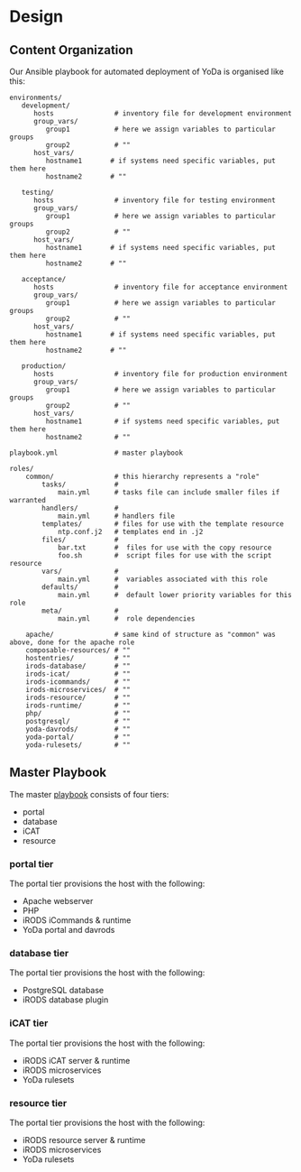 Design
======

Content Organization
--------------------
Our Ansible playbook for automated deployment of YoDa is organised like this:
```
environments/
   development/
      hosts               # inventory file for development environment
      group_vars/
         group1           # here we assign variables to particular groups
         group2           # ""
      host_vars/
         hostname1       # if systems need specific variables, put them here
         hostname2       # ""

   testing/
      hosts               # inventory file for testing environment
      group_vars/
         group1           # here we assign variables to particular groups
         group2           # ""
      host_vars/
         hostname1       # if systems need specific variables, put them here
         hostname2       # ""

   acceptance/
      hosts               # inventory file for acceptance environment
      group_vars/
         group1           # here we assign variables to particular groups
         group2           # ""
      host_vars/
         hostname1       # if systems need specific variables, put them here
         hostname2       # ""

   production/
      hosts               # inventory file for production environment
      group_vars/
         group1           # here we assign variables to particular groups
         group2           # ""
      host_vars/
         hostname1        # if systems need specific variables, put them here
         hostname2        # ""

playbook.yml              # master playbook

roles/
    common/               # this hierarchy represents a "role"
        tasks/            #
            main.yml      # tasks file can include smaller files if warranted
        handlers/         #
            main.yml      # handlers file
        templates/        # files for use with the template resource
            ntp.conf.j2   # templates end in .j2
        files/            #
            bar.txt       #  files for use with the copy resource
            foo.sh        #  script files for use with the script resource
        vars/             #
            main.yml      #  variables associated with this role
        defaults/         #
            main.yml      #  default lower priority variables for this role
        meta/             #
            main.yml      #  role dependencies

    apache/               # same kind of structure as "common" was above, done for the apache role
    composable-resources/ # ""
    hostentries/          # ""
    irods-database/       # ""
    irods-icat/           # ""
    irods-icommands/      # ""
    irods-microservices/  # ""
    irods-resource/       # ""
    irods-runtime/        # ""
    php/                  # ""
    postgresql/           # ""
    yoda-davrods/         # ""
    yoda-portal/          # ""
    yoda-rulesets/        # ""
```

Master Playbook
---------------
The master [playbook](playbook.yml) consists of four tiers:
* portal
* database
* iCAT
* resource

### portal tier
The portal tier provisions the host with the following:
* Apache webserver
* PHP
* iRODS iCommands & runtime
* YoDa portal and davrods

### database tier
The portal tier provisions the host with the following:
* PostgreSQL database
* iRODS database plugin

### iCAT tier
The portal tier provisions the host with the following:
* iRODS iCAT server & runtime
* iRODS microservices
* YoDa rulesets

### resource tier
The portal tier provisions the host with the following:
* iRODS resource server & runtime
* iRODS microservices
* YoDa rulesets
